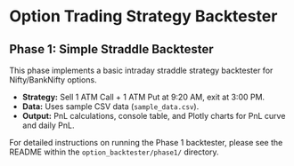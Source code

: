 # Option Trading Strategy Backtester

## Phase 1: Simple Straddle Backtester

This phase implements a basic intraday straddle strategy backtester for Nifty/BankNifty options.

- **Strategy:** Sell 1 ATM Call + 1 ATM Put at 9:20 AM, exit at 3:00 PM.
- **Data:** Uses sample CSV data (`sample_data.csv`).
- **Output:** PnL calculations, console table, and Plotly charts for PnL curve and daily PnL.

For detailed instructions on running the Phase 1 backtester, please see the README within the `option_backtester/phase1/` directory.
